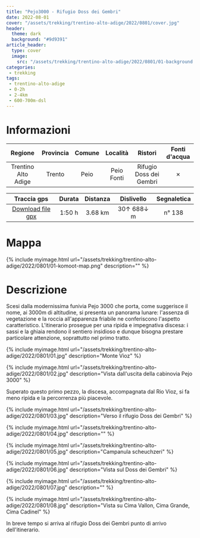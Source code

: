 ```yaml
---
title: "Pejo3000 - Rifugio Doss dei Gembri"
date: 2022-08-01
cover: "/assets/trekking/trentino-alto-adige/2022/0801/cover.jpg"
header:
  theme: dark
  background: "#9d9391"
article_header:
  type: cover
  image:
    src: "/assets/trekking/trentino-alto-adige/2022/0801/01-background.jpg"
categories:
 - trekking
tags:
 - trentino-alto-adige
 - 0-2h
 - 2-4km
 - 600-700m-dsl
---
```


# Informazioni

|       Regione       | Provincia |   Comune     | Località  | Ristori | Fonti d'acqua |
|:-------------------:|:---------:|:------------:|:---------:|:------:|:-----:|
| Trentino Alto Adige |   Trento  | Peio         | Peio Fonti| Rifugio Doss dei Gembri | ✗ |

|     Traccia gps     |  Durata |  Distanza | Dislivello  | Segnaletica |
|:-------------------:| :------:| :--------:|:----------: | :----------:|
| [Download file gpx](/assets/trekking/trentino-alto-adige/2022/0801/traccia-gps.gpx) |  1:50 h |  3.68 km | 30↑ 688↓ m | n° 138 |

# Mappa

{% include myimage.html url="/assets/trekking/trentino-alto-adige/2022/0801/01-komoot-map.png" description="" %}

# Descrizione

Scesi dalla modernissima funivia Pejo 3000 che porta, come suggerisce il nome, ai 3000m di altitudine, si presenta un panorama lunare: l'assenza di vegetazione e la roccia all'apparenza friabile ne conferiscono l'aspetto caratteristico.
L'itinerario prosegue per una ripida e impegnativa discesa: i sassi e la ghiaia rendono il sentiero insidioso e dunque bisogna prestare particolare attenzione, soprattutto nel primo tratto.

{% include myimage.html url="/assets/trekking/trentino-alto-adige/2022/0801/01.jpg" description="Monte Vioz" %}

{% include myimage.html url="/assets/trekking/trentino-alto-adige/2022/0801/02.jpg" description="Vista dall'uscita della cabinovia Pejo 3000" %}

Superato questo primo pezzo, la discesa, accompagnata dal Rio Vioz, si fa meno ripida e la percorrenza più piacevole. 

{% include myimage.html url="/assets/trekking/trentino-alto-adige/2022/0801/03.jpg" description="Verso il rifugio Doss dei Gembri" %}

{% include myimage.html url="/assets/trekking/trentino-alto-adige/2022/0801/04.jpg" description="" %}

{% include myimage.html url="/assets/trekking/trentino-alto-adige/2022/0801/05.jpg" description="Campanula scheuchzeri" %}

{% include myimage.html url="/assets/trekking/trentino-alto-adige/2022/0801/06.jpg" description="Vista sul Doss dei Gembri" %}

{% include myimage.html url="/assets/trekking/trentino-alto-adige/2022/0801/07.jpg" description=""  %}

{% include myimage.html url="/assets/trekking/trentino-alto-adige/2022/0801/08.jpg" description="Vista su Cima Vallon, Cima Grande, Cima Cadinel" %}

In breve tempo si arriva al rifugio Doss dei Gembri punto di arrivo dell'itinerario.
